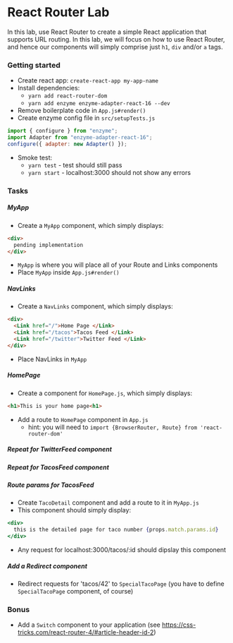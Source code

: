 # React Router Lab

In this lab, use React Router to create a simple React application that supports URL routing. In this lab, we will focus on how to use React Router, and hence our components will simply comprise just `h1`, `div` and/or `a` tags.

### Getting started
- Create react app: `create-react-app my-app-name`
- Install dependencies:
  - `yarn add react-router-dom`
  - `yarn add enzyme enzyme-adapter-react-16 --dev`
- Remove boilerplate code in `App.js#render()`
- Create enzyme config file in `src/setupTests.js`

```js
import { configure } from "enzyme";
import Adapter from "enzyme-adapter-react-16";
configure({ adapter: new Adapter() });
```
- Smoke test:
  - `yarn test` - test should still pass
  - `yarn start` - localhost:3000 should not show any errors

### Tasks

##### MyApp
- Create a `MyApp` component, which simply displays:
```html
<div>
  pending implementation
</div>
```
- `MyApp` is where you will place all of your Route and Links components
- Place `MyApp` inside `App.js#render()`  

##### NavLinks
- Create a `NavLinks` component, which simply displays:

```html
<div>
  <Link href="/">Home Page </Link>
  <Link href="/tacos">Tacos Feed </Link>
  <Link href="/twitter">Twitter Feed </Link>
</div>
```

- Place NavLinks in `MyApp`

##### HomePage
- Create a component for `HomePage.js`, which simply displays:
  
```html
<h1>This is your home page<h1>
```
- Add a route to `HomePage` component in `App.js`
  - hint: you will need to `import {BrowserRouter, Route} from 'react-router-dom'`

##### Repeat for TwitterFeed component 

##### Repeat for TacosFeed component

##### Route params for TacosFeed
- Create `TacoDetail` component and add a route to it in `MyApp.js`
- This component should simply display:
```jsx
<div>
  this is the detailed page for taco number {props.match.params.id}
</div>
```
- Any request for localhost:3000/tacos/:id should dipslay this component

##### Add a Redirect component
- Redirect requests for 'tacos/42' to `SpecialTacoPage` 
(you have to define `SpecialTacoPage` component, of course)


### Bonus

- Add a `Switch` component to your application (see https://css-tricks.com/react-router-4/#article-header-id-2)